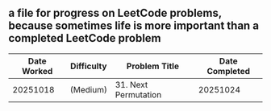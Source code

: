 ## a file for progress on LeetCode problems, because sometimes life is more important than a completed LeetCode problem

| Date Worked    | Difficulty | Problem Title                                        | Date Completed |
| ---------------|------------|------------------------------------------------------|----------------|
| 20251018       | (Medium)   | 31. Next Permutation                                 | 20251024       |

